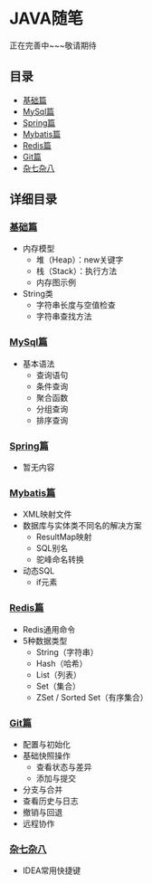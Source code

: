 # JAVA随笔

正在完善中~~~敬请期待

## 目录

- [基础篇](01、基础.md)
- [MySql篇](02、MySql.md)
- [Spring篇](03、Spring.md)
- [Mybatis篇](04、Mybatis.md)
- [Redis篇](05、Redis.md)
- [Git篇](06、Git.md)
- [杂七杂八](07、杂七杂八.md)

## 详细目录

### [基础篇](01、基础.md)

- 内存模型
  - 堆（Heap）：new关键字
  - 栈（Stack）：执行方法
  - 内存图示例
- String类
  - 字符串长度与空值检查
  - 字符串查找方法

### [MySql篇](02、MySql.md)

- 基本语法
  - 查询语句
  - 条件查询
  - 聚合函数
  - 分组查询
  - 排序查询

### [Spring篇](03、Spring.md)

- 暂无内容

### [Mybatis篇](04、Mybatis.md)

- XML映射文件
- 数据库与实体类不同名的解决方案
  - ResultMap映射
  - SQL别名
  - 驼峰命名转换
- 动态SQL
  - if元素

### [Redis篇](05、Redis.md)

- Redis通用命令
- 5种数据类型
  - String（字符串）
  - Hash（哈希）
  - List（列表）
  - Set（集合）
  - ZSet / Sorted Set（有序集合）

### [Git篇](07、Git.md)

- 配置与初始化
- 基础快照操作
  - 查看状态与差异
  - 添加与提交
- 分支与合并
- 查看历史与日志
- 撤销与回退
- 远程协作

### [杂七杂八](08、杂七杂八.md)

- IDEA常用快捷键
